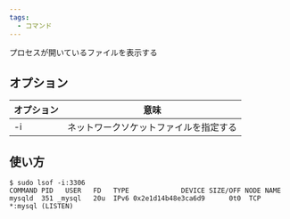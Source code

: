 ```yaml
---
tags:
  - コマンド
---
```

プロセスが開いているファイルを表示する

## オプション
オプション|意味
-|-
-i|ネットワークソケットファイルを指定する

## 使い方
```shell
$ sudo lsof -i:3306
COMMAND PID   USER   FD   TYPE             DEVICE SIZE/OFF NODE NAME
mysqld  351 _mysql   20u  IPv6 0x2e1d14b48e3ca6d9      0t0  TCP *:mysql (LISTEN)
```
